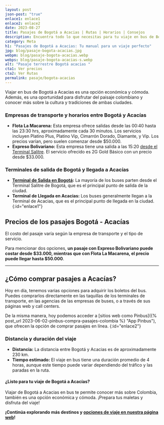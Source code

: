 ```yaml
---
layout: post
json-post: "true"
enlace1: enlace1
enlace2: enlace2
date: 2023-08-27
title: Pasajes de Bogotá a Acacias | Rutas | Horarios | Consejos
description: Encuentra todo lo que necesitas para tu viaje en bus de Bogotá a Acacias, aquí te mostramos cómo viajar de manera correcta.
category: Meta
h1: "Pasajes de Bogotá a Acacias: Tu manual para un viaje perfecto"
jpg: blog/pasaje-bogota-acacias.jpg
webpm: blog/pasaje-bogota-acacias.webp
webps: blog/pasaje-bogota-acacias-s.webp
alt: "Pasaje terrestre Bogotá acacias "
cta1: Ver precios
cta2: Ver Rutas
permalink: pasaje/bogota-acacias
---
```

Viajar en bus de Bogotá a Acacias es una opción económica y cómoda. Además, es una oportunidad para disfrutar del paisaje colombiano y conocer más sobre la cultura y tradiciones de ambas ciudades.

### Empresas de transporte y horarios entre Bogotá y Acacías

* **Flota La Macarena:** Esta empresa ofrece salidas desde las 00:40 hasta las 23:30 hrs, aproximadamente cada 30 minutos. Los servicios incluyen Platino Plus, Platino Vip, Cimarrón Dorado, Diamante, y Vip. Los precios varían, pero suelen comenzar desde $50.000.
* **Expreso Bolivariano:** Esta empresa tiene una salida a las 15:20 [desde el Terminal Salitre]({{'terminal-salitre-bogota'|relative_url}}). El servicio ofrecido es 2G Gold Básico con un precio desde $33.000.

### Terminales de salida de Bogotá y llegada a Acacías

* **[Terminal de Salida en Bogotá]({{'terminal-norte-bogota'|relative_url}} "Terminal Norte Bogotá"):** La mayoría de los buses parten desde el Terminal Salitre de Bogotá, que es el principal punto de salida de la ciudad.
* **Terminal de Llegada en Acacias:** Los buses generalmente llegan a la Terminal de Acacias, que es el principal punto de llegada en la ciudad.
{:id="enlace1"}

## Precios de los pasajes Bogotá - Acacías

El costo del pasaje varía según la empresa de transporte y el tipo de servicio.

Para mencionar dos opciones, **un pasaje con Expreso Bolivariano puede costar desde $33.000, mientras que con Flota La Macarena, el precio puede llegar hasta $50.000**.

----

## ¿Cómo comprar pasajes a Acacías?

Hoy en día, tenemos varias opciones para adquirir los boletos del bus. Puedes comprarlos directamente en las taquillas de los terminales de transporte, en las agencias de las empresas de buses, o a través de sus páginas web y call centers.

De la misma manera, hoy podemos acceder a [sitios web como Pinbus]({% post_url 2023-06-02-pinbus-compra-pasajes-colombia %} "App Pinbus"), que ofrecen la opción de comprar pasajes en línea.
{:id="enlace2"}

### Distancia y duración del viaje

* **Distancia:** La distancia entre Bogotá y Acacias es de aproximadamente 230 km.
* **Tiempo estimado:** El viaje en bus tiene una duración promedio de 4 horas, aunque este tiempo puede variar dependiendo del tráfico y las paradas en la ruta.

#### ¿Listo para tu viaje de Bogotá a Acacías?

Viajar de Bogotá a Acacias en bus te permite conocer más sobre Colombia, también es una opción económica y cómoda. ¡Prepara tus maletas y disfruta del viaje!

**¡Continúa explorando más destinos y [opciones de viaje en nuestra página web](/)!**
